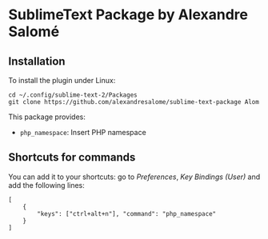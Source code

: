 SublimeText Package by Alexandre Salomé
=======================================

Installation
------------

To install the plugin under Linux:

    cd ~/.config/sublime-text-2/Packages
    git clone https://github.com/alexandresalome/sublime-text-package Alom

This package provides:

* ``php_namespace``: Insert PHP namespace

Shortcuts for commands
----------------------

You can add it to your shortcuts: go to *Preferences*, *Key Bindings (User)* and
add the following lines:

    [
        {
            "keys": ["ctrl+alt+n"], "command": "php_namespace"
        }
    ]


